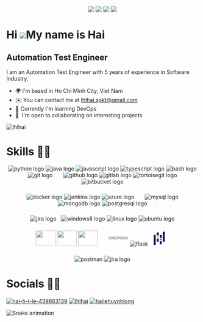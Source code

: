 <p align="center">
  <img src="https://media3.giphy.com/media/ln7z2eWriiQAllfVcn/200w.webp" width="100">
  <img src="https://i.giphy.com/media/LMt9638dO8dftAjtco/200.webp" width="100">
  <img src="https://i.giphy.com/media/KzJkzjggfGN5Py6nkT/200.webp" width="100">
  <img src="https://i.giphy.com/media/IdyAQJVN2kVPNUrojM/200.webp" width="100">
</p>

# Hi ![](https://user-images.githubusercontent.com/18350557/176309783-0785949b-9127-417c-8b55-ab5a4333674e.gif)My name is Hai

## Automation Test Engineer

I am an Automation Test Engineer with 5 years of experience in Software Industry.

* 🌍  I'm based in Ho Chi Minh City, Viet Nam
* ✉️  You can contact me at [lhlhai.spkt@gmail.com](mailto:lhlhai.spkt@gmail.com)
* 🧠  Currently I'm learning DevOps
* 🤝  I'm open to collaborating on interesting projects

<p align="left"> <img src="https://komarev.com/ghpvc/?username=lhlhai&label=Profile%20views&color=0e75b6&style=flat" alt="lhlhai" /> </p>


# Skills 💪🏻
<div align="center">
  <img src="https://cdn.jsdelivr.net/gh/devicons/devicon/icons/python/python-original.svg" height="40" width="52" alt="python logo"  />
  <img src="https://cdn.jsdelivr.net/gh/devicons/devicon/icons/java/java-original.svg" height="40" width="52" alt="java logo"  />
  <img src="https://cdn.jsdelivr.net/gh/devicons/devicon/icons/javascript/javascript-original.svg" height="40" width="52" alt="javascript logo"  />
  <img src="https://cdn.jsdelivr.net/gh/devicons/devicon/icons/typescript/typescript-original.svg" height="40" width="52" alt="typescript logo"  />
  <img src="https://cdn.jsdelivr.net/gh/devicons/devicon/icons/bash/bash-original.svg" height="40" width="52" alt="bash logo"  />
  <img src="https://cdn.jsdelivr.net/gh/devicons/devicon/icons/git/git-original.svg" height="40" width="52" alt="git logo"  />
  <span>&nbsp; &nbsp; &nbsp; </span>
    <img src="https://cdn.jsdelivr.net/gh/devicons/devicon/icons/github/github-original.svg" height="40" width="52" alt="github logo"  />
    <img src="https://cdn.jsdelivr.net/gh/devicons/devicon/icons/gitlab/gitlab-original.svg" height="40" width="52" alt="gitlab logo"  />
    <img src="https://cdn.jsdelivr.net/gh/devicons/devicon/icons/tortoisegit/tortoisegit-original.svg" height="40" width="52" alt="tortoisegit logo"  />
    <img src="https://cdn.jsdelivr.net/gh/devicons/devicon/icons/bitbucket/bitbucket-original.svg" height="40" width="52" alt="bitbucket logo"  />
</div>

###

<div align="center">
    <img src="https://cdn.jsdelivr.net/gh/devicons/devicon/icons/docker/docker-original.svg" height="40" width="52" alt="docker logo"  />
    <img src="https://cdn.jsdelivr.net/gh/devicons/devicon/icons/jenkins/jenkins-line.svg" height="40" width="52" alt="jenkins logo"  />
    <img src="https://cdn.jsdelivr.net/gh/devicons/devicon/icons/azure/azure-original.svg" height="40" width="52" alt="azure logo"  />
   <span>&nbsp; &nbsp; &nbsp; </span>
 <img src="https://cdn.jsdelivr.net/gh/devicons/devicon/icons/mysql/mysql-original.svg" height="40" width="52" alt="mysql logo"  />
  <img src="https://cdn.jsdelivr.net/gh/devicons/devicon/icons/mongodb/mongodb-original.svg" height="40" width="52" alt="mongodb logo"  />
  <img src="https://cdn.jsdelivr.net/gh/devicons/devicon/icons/postgresql/postgresql-original.svg" height="40" width="52" alt="postgresql logo"  />
</div>

###

<div align="center">
  <img src="https://cdn.jsdelivr.net/gh/devicons/devicon/icons/jira/jira-original.svg" height="40" width="52" alt="jira logo"  />
   <span>&nbsp;</span>
  <img src="https://cdn.jsdelivr.net/gh/devicons/devicon/icons/windows8/windows8-original.svg" height="40" width="52" alt="windows8 logo"  />
  <img src="https://cdn.jsdelivr.net/gh/devicons/devicon/icons/linux/linux-original.svg" height="40" width="52" alt="linux logo"  />
  <img src="https://cdn.jsdelivr.net/gh/devicons/devicon/icons/ubuntu/ubuntu-plain.svg" height="40" width="52" alt="ubuntu logo"  />
</div>

###

<div align="center">
  <img src="https://raw.githubusercontent.com/detain/svg-logos/780f25886640cef088af994181646db2f6b1a3f8/svg/selenium-logo.svg" height="40" width="52" alt=""  />
  <img src="https://raw.githubusercontent.com/simple-icons/simple-icons/6e46ec1fc23b60c8fd0d2f2ff46db82e16dbd75f/icons/cypress.svg" height="40" width="52" alt=""  />
  <img src="https://www.vectorlogo.zone/logos/pptrdev/pptrdev-official.svg" height="40" width="52" alt=""  />
  <span>&nbsp; &nbsp; &nbsp; </span>
  <img src="https://raw.githubusercontent.com/devicons/devicon/master/icons/express/express-original-wordmark.svg" alt="express" height="40" width="52" alt=""  />
  <img src="https://www.vectorlogo.zone/logos/pocoo_flask/pocoo_flask-icon.svg" alt="flask" height="40" width="52" alt=""  />
  <img src="https://raw.githubusercontent.com/devicons/devicon/2ae2a900d2f041da66e950e4d48052658d850630/icons/pandas/pandas-original.svg" alt="pandas" height="40" width="52" alt=""  />
</div>

###

<div align="center">
  <img src="https://www.vectorlogo.zone/logos/getpostman/getpostman-icon.svg" alt="postman" height="40" width="40" alt=""  />
  <img src="https://cdn.jsdelivr.net/gh/devicons/devicon/icons/vscode/vscode-original.svg" height="40" width="52" alt="jira logo"  />
</div>

  



# Socials 🤳🏻
<p align="left">
<a href="https://linkedin.com/in/hai-h-l-le-439863139" target="blank"><img align="center" src="https://raw.githubusercontent.com/rahuldkjain/github-profile-readme-generator/master/src/images/icons/Social/linked-in-alt.svg" alt="hai-h-l-le-439863139" height="30" width="40" /></a>
<a href="https://fb.com/lhlhai" target="blank"><img align="center" src="https://raw.githubusercontent.com/rahuldkjain/github-profile-readme-generator/master/src/images/icons/Social/facebook.svg" alt="lhlhai" height="30" width="40" /></a>
<a href="https://instagram.com/hailehuynhlong" target="blank"><img align="center" src="https://raw.githubusercontent.com/rahuldkjain/github-profile-readme-generator/master/src/images/icons/Social/instagram.svg" alt="hailehuynhlong" height="30" width="40" /></a>
</p>

<img src="https://raw.githubusercontent.com/lhlhai/lhlhai/blob/output/snake.svg" alt="Snake animation" />

###
